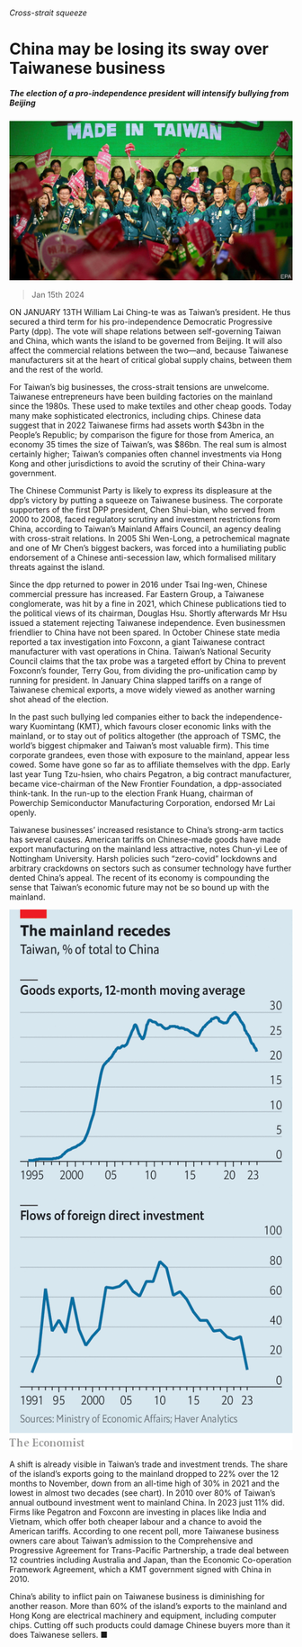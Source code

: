 ###### Cross-strait squeeze

# China may be losing its sway over Taiwanese business 

##### The election of a pro-independence president will intensify bullying from Beijing 

![image](images/20240120_WBP501.jpg) 

> Jan 15th 2024 

ON JANUARY 13TH William Lai Ching-te was  as Taiwan’s president. He thus secured a third term for his pro-independence Democratic Progressive Party (dpp). The vote will shape relations between self-governing Taiwan and China, which wants the island to be governed from Beijing. It will also affect the commercial relations between the two—and, because Taiwanese manufacturers sit at the heart of critical global supply chains, between them and the rest of the world.

For Taiwan’s big businesses, the cross-strait tensions are unwelcome. Taiwanese entrepreneurs have been building factories on the mainland since the 1980s. These used to make textiles and other cheap goods. Today many make sophisticated electronics, including chips. Chinese data suggest that in 2022 Taiwanese firms had assets worth $43bn in the People’s Republic; by comparison the figure for those from America, an economy 35 times the size of Taiwan’s, was $86bn. The real sum is almost certainly higher; Taiwan’s companies often channel investments via Hong Kong and other jurisdictions to avoid the scrutiny of their China-wary government. 

The Chinese Communist Party is likely to express its displeasure at the dpp’s victory by putting a squeeze on Taiwanese business. The corporate supporters of the first DPP president, Chen Shui-bian, who served from 2000 to 2008, faced regulatory scrutiny and investment restrictions from China, according to Taiwan’s Mainland Affairs Council, an agency dealing with cross-strait relations. In 2005 Shi Wen-Long, a petrochemical magnate and one of Mr Chen’s biggest backers, was forced into a humiliating public endorsement of a Chinese anti-secession law, which formalised military threats against the island.

Since the dpp returned to power in 2016 under Tsai Ing-wen, Chinese commercial pressure has increased. Far Eastern Group, a Taiwanese conglomerate, was hit by a fine in 2021, which Chinese publications tied to the political views of its chairman, Douglas Hsu. Shortly afterwards Mr Hsu issued a statement rejecting Taiwanese independence. Even businessmen friendlier to China have not been spared. In October Chinese state media reported a tax investigation into Foxconn, a giant Taiwanese contract manufacturer with vast operations in China. Taiwan’s National Security Council claims that the tax probe was a targeted effort by China to prevent Foxconn’s founder, Terry Gou, from dividing the pro-unification camp by running for president. In January China slapped tariffs on a range of Taiwanese chemical exports, a move widely viewed as another warning shot ahead of the election. 

In the past such bullying led companies either to back the independence-wary Kuomintang (KMT), which favours closer economic links with the mainland, or to stay out of politics altogether (the approach of TSMC, the world’s biggest chipmaker and Taiwan’s most valuable firm). This time corporate grandees, even those with exposure to the mainland, appear less cowed. Some have gone so far as to affiliate themselves with the dpp. Early last year Tung Tzu-hsien, who chairs Pegatron, a big contract manufacturer, became vice-chairman of the New Frontier Foundation, a dpp-associated think-tank. In the run-up to the election Frank Huang, chairman of Powerchip Semiconductor Manufacturing Corporation, endorsed Mr Lai openly.

Taiwanese businesses’ increased resistance to China’s strong-arm tactics has several causes. American tariffs on Chinese-made goods have made export manufacturing on the mainland less attractive, notes Chun-yi Lee of Nottingham University. Harsh policies such “zero-covid” lockdowns and arbitrary crackdowns on sectors such as consumer technology have further dented China’s appeal. The recent  of its economy is compounding the sense that Taiwan’s economic future may not be so bound up with the mainland. 

![image](images/20240120_WBC072.png) 


A shift is already visible in Taiwan’s trade and investment trends. The share of the island’s exports going to the mainland dropped to 22% over the 12 months to November, down from an all-time high of 30% in 2021 and the lowest in almost two decades (see chart). In 2010 over 80% of Taiwan’s annual outbound investment went to mainland China. In 2023 just 11% did. Firms like Pegatron and Foxconn are investing in places like India and Vietnam, which offer both cheaper labour and a chance to avoid the American tariffs. According to one recent poll, more Taiwanese business owners care about Taiwan’s admission to the Comprehensive and Progressive Agreement for Trans-Pacific Partnership, a trade deal between 12 countries including Australia and Japan, than the Economic Co-operation Framework Agreement, which a KMT government signed with China in 2010.

China’s ability to inflict pain on Taiwanese business is diminishing for another reason. More than 60% of the island’s exports to the mainland and Hong Kong are electrical machinery and equipment, including computer chips. Cutting off such products could damage Chinese buyers more than it does Taiwanese sellers. ■


